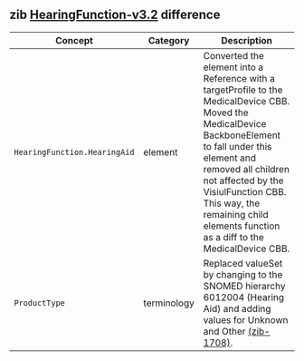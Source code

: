 ## zib [HearingFunction-v3.2](https://zibs.nl/wiki/HearingFunction-v3.2(2020EN)) difference

| Concept         | Category          | Description                             | 
|-----------------|-------------------|-----------------------------------------|
|`HearingFunction.HearingAid` | element | Converted the element into a Reference with a targetProfile to the MedicalDevice CBB. Moved the MedicalDevice BackboneElement to fall under this element and removed all children not affected by the VisiulFunction CBB. This way, the remaining child elements function as a diff to the MedicalDevice CBB. |
|`ProductType` | terminology | Replaced valueSet by changing to the SNOMED hierarchy 6012004 (Hearing Aid) and adding values for Unknown and Other [(zib-1708)](https://bits.nictiz.nl/browse/ZIB-1708). |